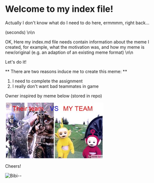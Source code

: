 # Welcome to my index file!

Actually I don't know what do I need to do here, ermmmm, right back...



(seconds)
\n\n

OK, Here my index.md file needs contain information about the meme I created, 
for example, what the motivation was, and how my meme is new/original 
(e.g. an adaption of an existing meme format)
\n\n


Let's do it!

** There are two reasons induce me to create this meme: **

1. I need to complete the assignment
2. I really don't want bad teammates in game



Owner inspired by meme below (stored in repo)

![the source](mqdefault.jpg)

Cheers!

![Bibi--](https://media0.giphy.com/media/RJEBGVo2mrGxsujtAE/giphy.gif)
